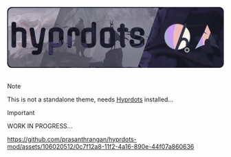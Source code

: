 <div align = center><img src="https://raw.githubusercontent.com/prasanthrangan/hyprdots/main/Source/assets/hyprdots_banner.png"><br><br></div>


> [!NOTE]
> This is not a standalone theme, needs [Hyprdots](https://github.com/prasanthrangan/hyprdots) installed...


> [!IMPORTANT]
> WORK IN PROGRESS...


https://github.com/prasanthrangan/hyprdots-mod/assets/106020512/0c7f12a8-11f2-4a16-890e-44f07a860636


